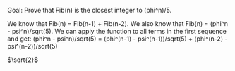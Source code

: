 Goal: Prove that Fib(n) is the closest integer to (phi^n)/5.

We know that Fib(n) = Fib(n-1) + Fib(n-2). We also know that Fib(n) = (phi^n - psi^n)/sqrt(5).
We can apply the function to all terms in the first sequence and get:
(phi^n - psi^n)/sqrt(5) = (phi^(n-1) - psi^(n-1))/sqrt(5) + (phi^(n-2) - psi^(n-2))/sqrt(5)

$`\sqrt{2}`$
